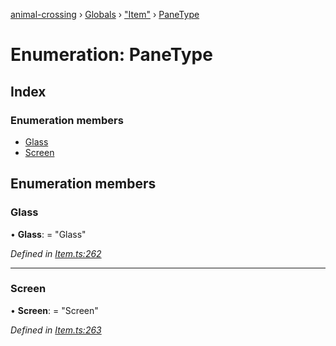 [animal-crossing](../README.md) › [Globals](../globals.md) › ["Item"](../modules/_item_.md) › [PaneType](_item_.panetype.md)

# Enumeration: PaneType

## Index

### Enumeration members

* [Glass](_item_.panetype.md#glass)
* [Screen](_item_.panetype.md#screen)

## Enumeration members

###  Glass

• **Glass**: = "Glass"

*Defined in [Item.ts:262](https://github.com/Norviah/animal-crossing/blob/267b9fa/module/types/Item.ts#L262)*

___

###  Screen

• **Screen**: = "Screen"

*Defined in [Item.ts:263](https://github.com/Norviah/animal-crossing/blob/267b9fa/module/types/Item.ts#L263)*
